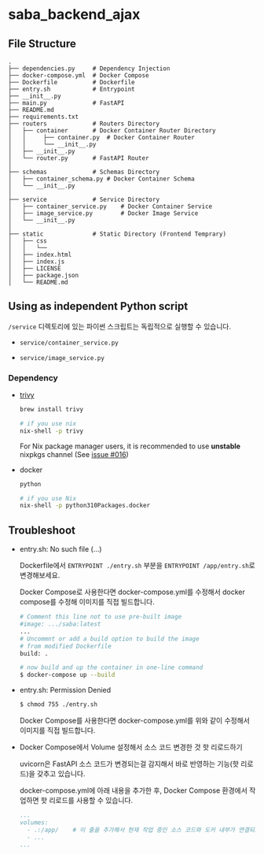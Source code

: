 # saba_backend_ajax

## File Structure

```
.
├── dependencies.py     # Dependency Injection
├── docker-compose.yml  # Docker Compose
├── Dockerfile          # Dockerfile
├── entry.sh            # Entrypoint
├── __init__.py
├── main.py             # FastAPI
├── README.md
├── requirements.txt
├── routers             # Routers Directory
│   ├── container       # Docker Container Router Directory
│   │     ├── container.py  # Docker Container Router
│   │     └── __init__.py
│   ├── __init__.py
│   └── router.py       # FastAPI Router
│
├── schemas             # Schemas Directory
│   ├── container_schema.py # Docker Container Schema
│   └── __init__.py
│       
├── service             # Service Directory
│   ├── container_service.py    # Docker Container Service
│   ├── image_service.py        # Docker Image Service
│   └── __init__.py
│   
├── static              # Static Directory (Frontend Temprary)
│   ├── css
│   │   └── 
│   ├── index.html
│   ├── index.js
│   ├── LICENSE
│   ├── package.json
│   └── README.md
```

## Using as independent Python script

`/service` 디렉토리에 있는 파이썬 스크립트는 독립적으로 실행할 수 있습니다.

* `service/container_service.py`

* `service/image_service.py`

### Dependency

* [trivy](https://github.com/aquasecurity/trivy)

  ```bash
  brew install trivy

  # if you use nix
  nix-shell -p trivy
  ```
  
  For Nix package manager users, it is recommended to use **unstable** nixpkgs channel (See [issue #016](https://github.com/team-saba/saba_backend_ajax/issues/16))

* docker

  ```bash
  python

  # if you use Nix
  nix-shell -p python310Packages.docker
  ```


## Troubleshoot

* entry.sh: No such file (...)

  Dockerfile에서 `ENTRYPOINT ./entry.sh` 부분을 `ENTRYPOINT /app/entry.sh`로 변경해보세요.
  
  Docker Compose로 사용한다면 docker-compose.yml를 수정해서 docker compose를 수정해 이미지를 직접 빌드합니다.
  
  ```bash
  # Comment this line not to use pre-built image
  #image: .../saba:latest
  ...
  # Uncommnt or add a build option to build the image
  # from modified Dockerfile
  build: .

  # now build and up the container in one-line command
  $ docker-compose up --build
  ```
* entry.sh: Permission Denied

  ```bash
  $ chmod 755 ./entry.sh
  ```
  
  Docker Compose를 사용한다면 docker-compose.yml를 위와 같이 수정해서 이미지를 직접 빌드합니다.

* Docker Compose에서 Volume 설정해서 소스 코드 변경한 것 핫 리로드하기

  uvicorn은 FastAPI 소스 코드가 변경되는걸 감지해서 바로 반영하는 기능(핫 리로드)을 갖추고 있습니다.
  
  docker-compose.yml에 아래 내용을 추가한 후, Docker Compose 환경에서 작업하면 핫 리로드를 사용할 수 있습니다.
  
  ```yaml
  ...
  volumes:
    - .:/app/    # 이 줄을 추가해서 현재 작업 중인 소스 코드와 도커 내부가 연결되도록 합니다.
    - ...
  ...
  ```

